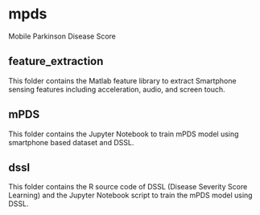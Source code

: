 # mpds
Mobile Parkinson Disease Score

## feature_extraction
This folder contains the Matlab feature library to extract Smartphone sensing features including acceleration, audio, and screen touch.

## mPDS
This folder contains the Jupyter Notebook to train mPDS model using smartphone based dataset and DSSL.

## dssl
This folder contains the R source code of DSSL (Disease Severity Score Learning) and the Jupyter Notebook script to train the mPDS model using DSSL.
